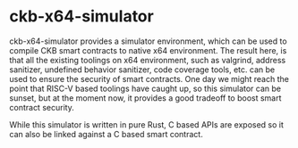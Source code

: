 # ckb-x64-simulator

ckb-x64-simulator provides a simulator environment, which can be used to compile CKB smart contracts to native x64 environment. The result here, is that all the existing toolings on x64 environment, such as valgrind, address sanitizer, undefined behavior sanitizer, code coverage tools, etc. can be used to ensure the security of smart contracts. One day we might reach the point that RISC-V based toolings have caught up, so this simulator can be sunset, but at the moment now, it provides a good tradeoff to boost smart contract security.

While this simulator is written in pure Rust, C based APIs are exposed so it can also be linked against a C based smart contract.
